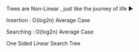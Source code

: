 Trees are Non-Linear , just like the journey of life :arrow_forward:


Insertion : O(log2n) Average Case

Searching : O(log2n) Average Case


One Sided Linear Search Tree